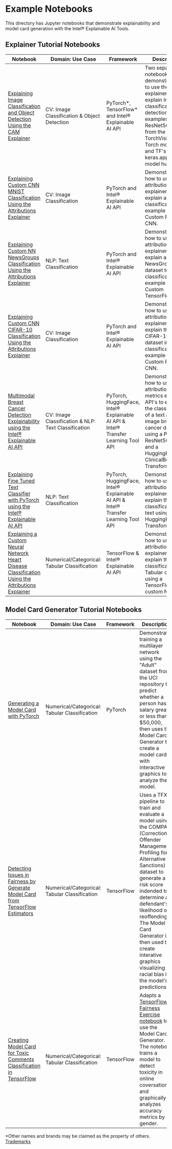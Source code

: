 # Example Notebooks

This directory has Jupyter notebooks that demonstrate explainability and model card generation with the Intel® Explainable AI Tools.

## Explainer Tutorial Notebooks

| Notebook | Domain: Use Case | Framework| Description |
| ---------| ---------|----------|-------------|
| [Explaining Image Classification and Object Detection Using the CAM Explainer](explainer/imagenet_with_cam) | CV: Image Classification & Object Detection | PyTorch*, TensorFlow* and Intel® Explainable AI API | Two separate notebooks that demonstrate how to use the CAM explainer API to explain ImageNet classification and detection examples using a ResNet50 CNN from the TorchVision & Torch model hub and TF's keras.applications model hub. |
| [Explaining Custom CNN MNIST Classification Using the Attributions Explainer](explainer/mnist_with_attributions_and_metrics) | CV: Image Classification | PyTorch and Intel® Explainable AI API | Demonstrates how to use the attributions explainer API to explain an MNIST classification example using a Custom PyTorch CNN. |
| [Explaining Custom NN NewsGroups Classification Using the Attributions Explainer](explainer/newsgroups_with_attributions_and_metrics) | NLP: Text Classification | PyTorch and Intel® Explainable AI API | Demonstrates how to use the attributions explainer API to explain a NewsGroups dataset text classification example using a Custom TensorFlow NN. |
| [Explaining Custom CNN CIFAR-10 Classification Using the Attributions Explainer](explainer/cifar_with_attributions) | CV: Image Classification | PyTorch and Intel® Explainable AI API | Demonstrates how to use the attributions explainer API to explain the CIFAR-10 dataset image classification example using a Custom PyTorch CNN. |
| [Multimodal Breast Cancer Detection Explainability using the Intel® Explainable AI API](explainer/multimodal_cancer_detection) | CV: Image Classification & NLP: Text Classification| PyTorch, HuggingFace, Intel® Explainable AI API & Intel® Transfer Learning Tool API | Demonstrates how to use the attributions and metrics explainer API's to explain the classification of a text and image breast cancer dataset using a PyTorch ResNet50 CNN and a HuggingFace ClinicalBert Transformer. |
| [Explaining Fine Tuned Text Classifier with PyTorch using the Intel® Explainable AI API](explainer/transfer_learning_text_classification) | NLP: Text Classification| PyTorch, HuggingFace, Intel® Explainable AI API & Intel® Transfer Learning Tool API | Demonstrates how to use the attributions explainer API's to explain the classification of a text using  HuggingFace Transformer. |
| [Explaining a Custom Neural Network Heart Disease Classification Using the Attributions Explainer ](explainer/heart_disease_with_attributions) | Numerical/Categorical: Tabular Classification | TensorFlow & Intel® Explainable AI API | Demonstrates how to use the attributions explainer API's to explain the classification of a Tabular data using a TensorFlow custom NN. |

## Model Card Generator Tutorial Notebooks
| Notebook | Domain: Use Case | Framework| Description |
| ---------| ---------|----------|-------------|
| [Generating a Model Card with PyTorch](model_card_gen/model_card_generation_with_pytorch/adult-pytorch-model-card.ipynb) | Numerical/Categorical: Tabular Classification | PyTorch | Demonstrates training a multilayer network using the "Adult" dataset from the UCI repository to predict whether a person has a salary greater or less than $50,000, then uses the Model Card Generator to create a model card with interactive graphics to analyze the model. |
| [Detecting Issues in Fairness by Generate Model Card from TensorFlow Estimators](model_card_gen/compas_with_model_card_gen/compas-model-card-tfx.ipynb) | Numerical/Categorical: Tabular Classification  | TensorFlow | Uses a TFX pipeline to train and evaluate a model using the COMPAS (Correctional Offender Management Profiling for Alternative Sanctions) dataset to generate a risk score indended to determine a defendant's likelihood of reoffending. The Model Card Generator is then used to create interative graphics visualizing racial bias in the model's predictions. |
| [Creating Model Card for Toxic Comments Classification in TensorFlow](model_card_gen/toxic_comments_classification/toxicity-tfma-model-card.ipynb) | Numerical/Categorical: Tabular Classification | TensorFlow | Adapts a [TensorFlow Fairness Exercise notebook](https://colab.research.google.com/github/google/eng-edu/blob/main/ml/pc/exercises/fairness_text_toxicity_part1.ipynb?utm_source=practicum-fairness&utm_campaign=colab-external&utm_medium=referral&utm_content=fairnessexercise1-colab#scrollTo=2z_xzJ40j9Q-) to use the Model Card Generator. The notebook trains a model to detect toxicity in online coversations and graphically analyzes accuracy metrics by gender. |

*Other names and brands may be claimed as the property of others. [Trademarks](http://www.intel.com/content/www/us/en/legal/trademarks.html)
